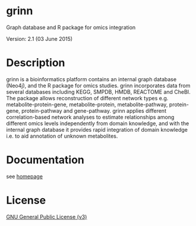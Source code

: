 # grinn
Graph database and R package for omics integration

Version: 2.1 (03 June 2015)

Description
=========
grinn is a bioinformatics platform contains an internal graph database (Neo4j), and the R package for omics studies.
grinn incorporates data from several databases including KEGG, SMPDB, HMDB, REACTOME and CheBI.
The package allows reconstruction of different network types e.g. metabolite-protein-gene, metabolite-protein, metabolite-pathway, protein-gene, protein-pathway and gene-pathway.
grinn applies different correlation-based network analyses to estimate relationships among different omics levels independently from domain knowledge, and with the internal graph database it provides rapid integration of domain knowledge i.e. to aid annotation of unknown metabolites.

Documentation
=========
see [homepage](http://kwanjeeraw.github.io/grinn/)

License
=========
[GNU General Public License (v3)](https://github.com/kwanjeeraw/grinn/blob/master/LICENSE)